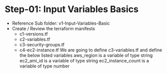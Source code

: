 # Step-01: Input Variables Basics
- Reference Sub folder: v1-Input-Variables-Basic
- Create / Review the terraform manifests
    - c1-versions.tf
    - c2-variables.tf
    - c3-security-groups.tf
    - c4-ec2-instance.tf
We are going to define c3-variables.tf and define the below listed variables
aws_region is a variable of type string
ec2_ami_id is a variable of type string
ec2_instance_count is a variable of type number
